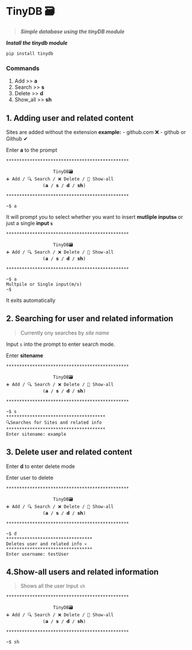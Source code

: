 # TinyDB 🗃️

> ***Simple database using the **tinyDB** module***

***Install the tinydb module*** 

```
pip install tinydb
```

### Commands
1. Add >> **a**
2. Search >> **s**
3. Delete >> **d**
4. Show_all >> **sh**

## 1. Adding user and related content
Sites are added without the extension
**example:**
    - github.com ❌
    - github or Github ✔
    
Enter **a** to the prompt
```
***********************************************

                  TinyDB🗃️
➕ Add / 🔍 Search / ❌ Delete / 👀 Show-all
              (𝗮 / 𝘀 / 𝗱 / 𝘀𝗵)

***********************************************

~$ a
```


It will prompt you to select whether you want to insert **mutliple inputs`m`** or just a single **input `s`**
```
***********************************************

                  TinyDB🗃️
➕ Add / 🔍 Search / ❌ Delete / 👀 Show-all
              (𝗮 / 𝘀 / 𝗱 / 𝘀𝗵)

***********************************************

~$ a
Multpile or Single input(m/s)
~$
```

It exits automatically

## 2. Searching for user and related information
> Currently ony searches by *site name*

Input `s` into the prompt to enter search mode.


Enter **sitename**
```
***********************************************

                  TinyDB🗃️
➕ Add / 🔍 Search / ❌ Delete / 👀 Show-all
              (𝗮 / 𝘀 / 𝗱 / 𝘀𝗵)

***********************************************

~$ s
**************************************
🔍Searches for Sites and related info
**************************************
Enter sitename: example

```

## 3. Delete user and related content

Enter **d** to enter delete mode

Enter user to delete 

```
***********************************************

                  TinyDB🗃️
➕ Add / 🔍 Search / ❌ Delete / 👀 Show-all
              (𝗮 / 𝘀 / 𝗱 / 𝘀𝗵)

***********************************************

~$ d
*********************************
Deletes user and related info 💀
*********************************
Enter username: testUser
```

## 4.Show-all users and related information
> Shows all the user
Input `sh`
```
***********************************************

                  TinyDB🗃️
➕ Add / 🔍 Search / ❌ Delete / 👀 Show-all
              (𝗮 / 𝘀 / 𝗱 / 𝘀𝗵)

***********************************************

~$ sh

```
